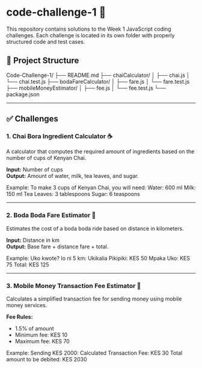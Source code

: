 # code-challenge-1 🚀

This repository contains solutions to the Week 1 JavaScript coding challenges. Each challenge is located in its own folder with properly structured code and test cases.

## 📁 Project Structure

Code-Challenge-1/
├── README.md
├── chaiCalculator/
│ ├── chai.js
│ └── chai.test.js
├── bodaFareCalculator/
│ ├── fare.js
│ └── fare.test.js
├── mobileMoneyEstimator/
│ ├── fee.js
│ └── fee.test.js
└── package.json


---

## ✅ Challenges

### 1. Chai Bora Ingredient Calculator ☕

A calculator that computes the required amount of ingredients based on the number of cups of Kenyan Chai.

**Input:** Number of cups  
**Output:** Amount of water, milk, tea leaves, and sugar.

Example:
To make 3 cups of Kenyan Chai, you will need:
Water: 600 ml
Milk: 150 ml
Tea Leaves: 3 tablespoons
Sugar: 6 teaspoons


---

### 2. Boda Boda Fare Estimator 🛵

Estimates the cost of a boda boda ride based on distance in kilometers.

**Input:** Distance in km  
**Output:** Base fare + distance fare + total.

Example:
Uko kwote? Io ni 5 km:
Ukikalia Pikipiki: KES 50
Mpaka Uko: KES 75
Total: KES 125


---

### 3. Mobile Money Transaction Fee Estimator 📱

Calculates a simplified transaction fee for sending money using mobile money services.

**Fee Rules:**
- 1.5% of amount
- Minimum fee: KES 10
- Maximum fee: KES 70

Example:
Sending KES 2000:
Calculated Transaction Fee: KES 30
Total amount to be debited: KES 2030